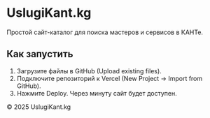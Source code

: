 
# UslugiKant.kg

Простой сайт-каталог для поиска мастеров и сервисов в КАНТе.

## Как запустить
1. Загрузите файлы в GitHub (Upload existing files).
2. Подключите репозиторий к Vercel (New Project → Import from GitHub).
3. Нажмите Deploy. Через минуту сайт будет доступен.

© 2025 UslugiKant.kg
    